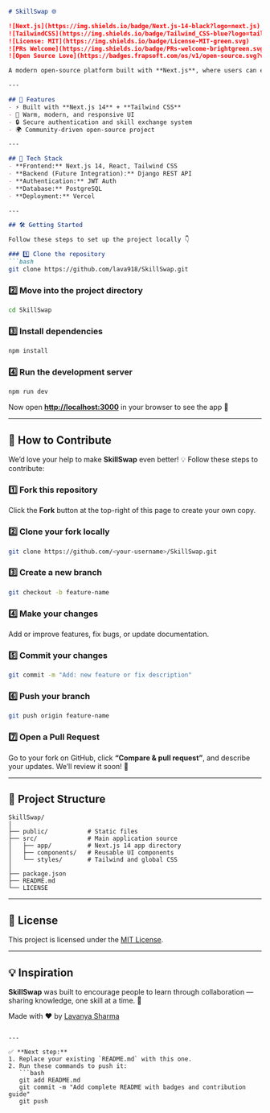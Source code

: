 ````markdown
# SkillSwap 🌐

![Next.js](https://img.shields.io/badge/Next.js-14-black?logo=next.js)
![TailwindCSS](https://img.shields.io/badge/Tailwind_CSS-blue?logo=tailwind-css)
![License: MIT](https://img.shields.io/badge/License-MIT-green.svg)
![PRs Welcome](https://img.shields.io/badge/PRs-welcome-brightgreen.svg)
![Open Source Love](https://badges.frapsoft.com/os/v1/open-source.svg?v=103)

A modern open-source platform built with **Next.js**, where users can exchange and learn skills from one another through smart matching and friendly interactions.

---

## 🚀 Features
- ⚡ Built with **Next.js 14** + **Tailwind CSS**
- 🎨 Warm, modern, and responsive UI
- 🔒 Secure authentication and skill exchange system
- 🌍 Community-driven open-source project

---

## 🧠 Tech Stack
- **Frontend:** Next.js 14, React, Tailwind CSS  
- **Backend (Future Integration):** Django REST API  
- **Authentication:** JWT Auth  
- **Database:** PostgreSQL  
- **Deployment:** Vercel  

---

## 🛠️ Getting Started

Follow these steps to set up the project locally 👇

### 1️⃣ Clone the repository
```bash
git clone https://github.com/lava918/SkillSwap.git
````

### 2️⃣ Move into the project directory

```bash
cd SkillSwap
```

### 3️⃣ Install dependencies

```bash
npm install
```

### 4️⃣ Run the development server

```bash
npm run dev
```

Now open **[http://localhost:3000](http://localhost:3000)** in your browser to see the app 🚀

---

## 🤝 How to Contribute

We’d love your help to make **SkillSwap** even better! 💡
Follow these steps to contribute:

### 1️⃣ Fork this repository

Click the **Fork** button at the top-right of this page to create your own copy.

### 2️⃣ Clone your fork locally

```bash
git clone https://github.com/<your-username>/SkillSwap.git
```

### 3️⃣ Create a new branch

```bash
git checkout -b feature-name
```

### 4️⃣ Make your changes

Add or improve features, fix bugs, or update documentation.

### 5️⃣ Commit your changes

```bash
git commit -m "Add: new feature or fix description"
```

### 6️⃣ Push your branch

```bash
git push origin feature-name
```

### 7️⃣ Open a Pull Request

Go to your fork on GitHub, click **“Compare & pull request”**, and describe your updates.
We’ll review it soon! 🙌

---

## 🧩 Project Structure

```
SkillSwap/
│
├── public/           # Static files
├── src/              # Main application source
│   ├── app/          # Next.js 14 app directory
│   ├── components/   # Reusable UI components
│   └── styles/       # Tailwind and global CSS
│
├── package.json
├── README.md
└── LICENSE
```

---

## 📜 License

This project is licensed under the [MIT License](LICENSE).

---

## 💡 Inspiration

**SkillSwap** was built to encourage people to learn through collaboration — sharing knowledge, one skill at a time. 🌱

Made with ❤️ by [Lavanya Sharma](https://github.com/lava918)

````

---

✅ **Next step:**  
1. Replace your existing `README.md` with this one.  
2. Run these commands to push it:  
   ```bash
   git add README.md
   git commit -m "Add complete README with badges and contribution guide"
   git push
````

